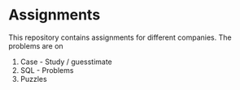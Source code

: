 # Assignments
This repository contains assignments for different companies. The problems are on 
1. Case - Study / guesstimate
2. SQL - Problems
3. Puzzles
